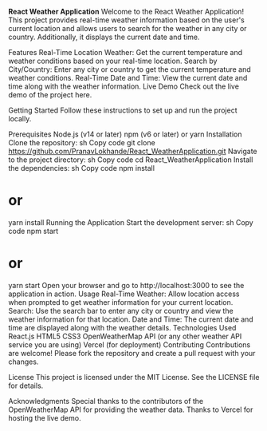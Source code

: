 **React Weather Application**
Welcome to the React Weather Application! This project provides real-time weather information based on the user's current location and allows users to search for the weather in any city or country. Additionally, it displays the current date and time.

Features
Real-Time Location Weather: Get the current temperature and weather conditions based on your real-time location.
Search by City/Country: Enter any city or country to get the current temperature and weather conditions.
Real-Time Date and Time: View the current date and time along with the weather information.
Live Demo
Check out the live demo of the project here.

Getting Started
Follow these instructions to set up and run the project locally.

Prerequisites
Node.js (v14 or later)
npm (v6 or later) or yarn
Installation
Clone the repository:
sh
Copy code
git clone https://github.com/PranavLokhande/React_WeatherApplication.git
Navigate to the project directory:
sh
Copy code
cd React_WeatherApplication
Install the dependencies:
sh
Copy code
npm install
# or
yarn install
Running the Application
Start the development server:
sh
Copy code
npm start
# or
yarn start
Open your browser and go to http://localhost:3000 to see the application in action.
Usage
Real-Time Weather: Allow location access when prompted to get weather information for your current location.
Search: Use the search bar to enter any city or country and view the weather information for that location.
Date and Time: The current date and time are displayed along with the weather details.
Technologies Used
React.js
HTML5
CSS3
OpenWeatherMap API (or any other weather API service you are using)
Vercel (for deployment)
Contributing
Contributions are welcome! Please fork the repository and create a pull request with your changes.

License
This project is licensed under the MIT License. See the LICENSE file for details.

Acknowledgments
Special thanks to the contributors of the OpenWeatherMap API for providing the weather data.
Thanks to Vercel for hosting the live demo.


